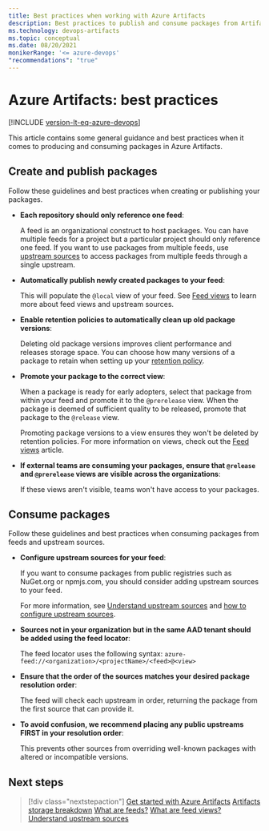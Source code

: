 ```yaml
---
title: Best practices when working with Azure Artifacts
description: Best practices to publish and consume packages from Artifacts feeds
ms.technology: devops-artifacts
ms.topic: conceptual
ms.date: 08/20/2021
monikerRange: '<= azure-devops'
"recommendations": "true"
---
```


# Azure Artifacts: best practices

[!INCLUDE [version-lt-eq-azure-devops](../../includes/version-lt-eq-azure-devops.md)]

This article contains some general guidance and best practices when it comes to producing and consuming packages in Azure Artifacts.

## Create and publish packages

Follow these guidelines and best practices when creating or publishing your packages.

- **Each repository should only reference one feed**:

    A feed is an organizational construct to host packages. You can have multiple feeds for a project but a particular project should only reference one feed. If you want to use packages from multiple feeds, use [upstream sources](upstream-sources.md) to access packages from multiple feeds through a single upstream.

- **Automatically publish newly created packages to your feed**:

    This will populate the `@local` view of your feed. See [Feed views](views.md) to learn more about feed views and upstream sources.

- **Enable retention policies to automatically clean up old package versions**:

    Deleting old package versions improves client performance and releases storage space. You can choose how many versions of a package to retain when setting up your [retention policy](../how-to/delete-and-recover-packages.md#delete-packages-automatically-with-retention-policies).

- **Promote your package to the correct view**:

    When a package is ready for early adopters, select that package from within your feed and promote it to the `@prerelease` view. When the package is deemed of sufficient quality to be released, promote that package to the `@release` view.
    
    Promoting package versions to a view ensures they won't be deleted by retention policies. For more information on views, check out the [Feed views](views.md) article.

- **If external teams are consuming your packages, ensure that `@release` and `@prerelease` views are visible across the organizations**:

    If these views aren't visible, teams won't have access to your packages.

## Consume packages

Follow these guidelines and best practices when consuming packages from feeds and upstream sources.

- **Configure upstream sources for your feed**:

    If you want to consume packages from public registries such as NuGet.org or npmjs.com, you should consider adding upstream sources to your feed.
    
    For more information, see [Understand upstream sources](upstream-sources.md) and [how to configure upstream sources](../how-to/set-up-upstream-sources.md).

- **Sources not in your organization but in the same AAD tenant should be added using the feed locator**:

    The feed locator uses the following syntax: `azure-feed://<organization>/<projectName>/<feed>@<view>`

- **Ensure that the order of the sources matches your desired package resolution order**:

    The feed will check each upstream in order, returning the package from the first source that can provide it.

- **To avoid confusion, we recommend placing any public upstreams FIRST in your resolution order**:

    This prevents other sources from overriding well-known packages with altered or incompatible versions.

## Next steps

> [!div class="nextstepaction"]
> [Get started with Azure Artifacts](../start-using-azure-artifacts.md)
> [Artifacts storage breakdown](../artifact-storage.md)
> [What are feeds?](feeds.md)
> [What are feed views?](views.md)
> [Understand upstream sources](upstream-sources.md)
